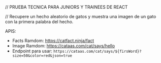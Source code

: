 // PRUEBA TECNICA PARA JUNIORS Y TRAINEES DE REACT

// Recupere un hecho aleatorio de gatos y muestra una imagen de un gato con la primera palabra del hecho.

APIS: 

- Facts Ramdom: https://catfact.ninja/fact
- Image Ramdom: https://cataas.com/cat/says/hello
- Endpoint para usar: `https://cataas.com/cat/says/${firsWord}?size=50&color=red&json=true`